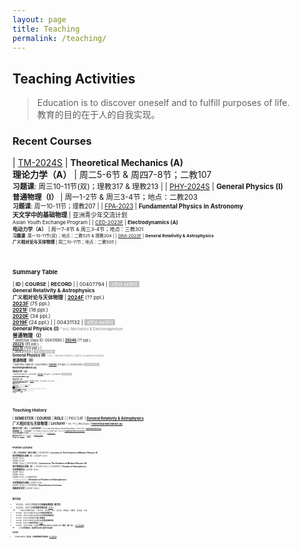 ```yaml
---
layout: page
title: Teaching
permalink: /teaching/
---
```


<style>
table {
  font-family: arial, sans-serif;
  border-collapse: collapse;
  width: 100%;
}

td, th {
  border: 1px solid #dddddd;
  text-align: left;
  padding: 8px;
}

tr:nth-child(odd) {
  background-color: #dddddd;
}
</style>

<!---------------------------------------------------------------->

<script type="text/x-mathjax-config">

  MathJax.Hub.Config({
    tex2jax: {
      inlineMath: [ ['$','$'] ],
      processEscapes: true
    }
  });
</script>

<!---------------------------------------------------------------->

<script type="text/javascript"
  src="https://cdn.mathjax.org/mathjax/latest/MathJax.js?config=TeX-AMS-MML_HTMLorMML">
  </script>

<!---------------------------------------------------------------->

## <b>Teaching Activities</b>

> Education is to discover oneself and to fulfill purposes of life. <br>
> 教育的目的在于人的自我实现。

<p></p>

### **Recent Courses**

| [TM-2024S](tm24) | **Theoretical Mechanics (A)**<br>**理论力学（A）** | 周二5-6节 & 周四7-8节；二教107<br><small>**习题课**: 周三10-11节(双)；理教317 & 理教213 |
| [PHY-2024S](phy24) | **General Physics (I)**<br>**普通物理（I）** | 周一1-2节 & 周三3-4节；地点：二教203<br><small>**习题课**: 周一10-11节；理教207 |
| [FPA-2023](https://pkutalent.learnworlds.com/course/astronomy) | **Fundamental Physics in Astronomy**<br>**天文学中的基础物理** | 亚洲青少年交流计划<br><small>Asian Youth Exchange Program |
| [CED-2023F](ced23) | **Electrodynamics (A)**<br>**电动力学（A）** | 周一7-8节 & 周三3-4节；地点：三教301<br><small>**习题课**: 周一10-11节(双)；地点：二教525 & 理教204 |
| [GRA-2023F](gr23) | **General Relativity & Astrophysics**<br>**广义相对论与天体物理** | 周二10-11节；地点：二教505 |

<!-- | [GRA-2024F](gr24) | **General Relativity & Astrophysics**<br>**广义相对论与天体物理** | 待定 | -->
<!-- | [GRA-2026F](gr26) | **General Relativity & Astrophysics**<br>**广义相对论与天体物理** | 待定 | -->
<!-- | [GRA-2027F](gr27) | **General Relativity & Astrophysics**<br>**广义相对论与天体物理** | 待定 | -->

<br>
<p></p>

### **Summary Table**

| **ID** | **COURSE** | **RECORD** |
| 00407794 | <span style="background-color:#C0C0C0"><small><font color="white">&nbsp; 2学分·34学时 &nbsp;</font></small></span><br>**General Relativity & Astrophysics**<br>**广义相对论与天体物理** | [**2024F**](gr24) (?? ppl.)<br>[**2023F**](gr23) (75 ppl.)<br>[**2021F**](gr21) (18 ppl.)<br>[**2020F**](gr20) (34 ppl.)<br>[**2019F**](gr19) (24 ppl.) | 
| 00431132 | <span style="background-color:#C0C0C0"><small><font color="white">&nbsp; 4学分·68学时 &nbsp;</font></small></span><br>**General Physics (I)** <font color="gray"><small><small> * incl. Mechanics & Electromagnetism</small></small></font><br>**普通物理（I）**<br><small><small> * exercise class ID: 00431680 | [**2024S**](phy24) (?? ppl.)<br>[**2022S**](phy22) (95 ppl.)<br>[**2021S**](phy21) (159 ppl.) |  
| 00431133 | <span style="background-color:#C0C0C0"><small><font color="white">&nbsp; 4学分·68学时 &nbsp;</font></small></span><br>**General Physics (II)** <font color="gray"><small><small> * incl. Thermal Physics, Optics, & Modern Physics</small></small></font><br>**普通物理（II）**<br><small><small> * exercise class ID: 00431680 | [**2020F**](phy20) (75 ppl.) | 
| 00432140 | <span style="background-color:#C0C0C0"><small><font color="white">&nbsp; 4学分·68学时 &nbsp;</font></small></span><br>**Electrodynamics (A)**<br>**电动力学（A）**<br><small><small> * exercise class ID: 00432160 | [**2023F**](ced23) (92 ppl.) | 
| 00432141 | <span style="background-color:#C0C0C0"><small><font color="white">&nbsp; 3学分·51学时 &nbsp;</font></small></span><br>**Electrodynamics (B)**<br>**电动力学（B）**<br><small><small> * exercise class ID: 00432160 | [**2022F**](ced22) (30 ppl.) | 
| 00432198 | <span style="background-color:#C0C0C0"><small><font color="white">&nbsp; 4学分·68学时 &nbsp;</font></small></span><br>**Theoretical Mechanics (A)**<br>**理论力学（A）**<br><small><small> * exercise class ID: 00432205 | [**2024S**](tm24) (?? ppl.)<br>[**2022F**](thmech22) (101 ppl.)<br>[**2021F**](thmech21) (105 ppl.)<br>[**2019F**](thmech19) (96 ppl.) | 
| 00432296 | <span style="background-color:#C0C0C0"><small><font color="white">&nbsp; 2学分·34学时 &nbsp;</font></small></span><br>**Astroparticle Physics**<br>**天体粒子物理** | [**2022S**](astroparticle22) (8 ppl.) | 
| AYEP'23 | <span style="background-color:#C0C0C0"><small><font color="white">&nbsp; 亚洲青少年交流计划·Asian Youth Exchange Program &nbsp;</font></small></span><br>**Fundamental Physics in Astronomy**<br>**天文学中的基础物理** | [**2023**](https://pkutalent.learnworlds.com/course/astronomy) |
| <small>课程建设中...</small> | <span style="background-color:#C0C0C0"><small><font color="white">&nbsp; 2学分·34学时 &nbsp;</font></small></span><br>**Centenary Physics**<br>**百年物理** | |

<br>
<p></p>

### **Teaching History**

| **SEMESTER** | **COURSE** | **ROLE** | 
| PKU'24F | [**General Relativity & Astrophysics**](gr24)<br>**广义相对论与天体物理** | **Lecturer** <small><small> * TA: ?? |
| PKU'24S | [**Theoretical Mechanics (A)**](tm24)<br>**理论力学（A）** | **Lecturer** <small><small> * TAs: Yacheng Kang & Fangcheng Wang |
| PKU'24S | [**General Physics (I)**](phy24)<br>**普通物理（I）** | **Lecturer** <small><small> * TAs: Peixiang Ji & Zexin Hu & Xinmiao Zhao |
| AYEP'23 | [**Fundamental Physics in Astronomy**](https://pkutalent.learnworlds.com/course/astronomy)<br>**天文学中的基础物理** | **Lecturer** <small><small> * Asian Youth Exchange Program |
| PKU'23F | [**Electrodynamics (A)**](ced23)<br>**电动力学（A）** | **Lecturer** <small><small> * TAs: Zexin Hu & Hanlin Song |
| PKU'23F | [**General Relativity & Astrophysics**](gr23)<br>**广义相对论与天体物理** | **Lecturer** <small><small> * TA: Peixiang Ji |
| PKU'22F | [**Electrodynamics (B)**](ced22)<br>**电动力学（B）** | **Lecturer** <small><small> * TA: Yong Gao |
| PKU'22F | [**Theoretical Mechanics (A)**](thmech22)<br>**理论力学（A）** | **Lecturer** <small><small> * TAs: Muxin Liu & Hanlin Song |
| PKU'22S | [**General Physics (I)**](phy22)<br>**普通物理（I）** | **Lecturer** <small><small> * TAs: Ping He & Zipu Fan |
| PKU'22S | [**Astroparticle Physics**](astroparticle22)<br>**天体粒子物理** | **co-Lecturer** <small><small><br><i>with</i> Profs. B.-Q. Ma, R.-X. Xu, B. Chen, Z. Li, J. Liu |
| PKU'21F | [**Theoretical Mechanics (A)**](thmech21)<br>**理论力学（A）** | **Lecturer** <small><small> * TAs: Hongbo Li & Hulin Li |
| PKU'21F | [**General Relativity & Astrophysics**](gr21)<br>**广义相对论与天体物理** | **Lecturer** <small><small> * TA: Zihang Wang |
| PKU'21S | [**General Physics (I)**](phy21)<br>**普通物理（I）** | **Lecturer** <small><small> * TAs: Yong Gao & Zhongfu Zhang |
| PKU'20F | [**General Physics (II)**](phy20)<br>**普通物理（II）** | **Lecturer** <small><small> * TAs: Chang Liu & Lei Geng |
| PKU'20F | [**General Relativity & Astrophysics**](gr20)<br>**广义相对论与天体物理** | **Lecturer** <small><small> * TA: Tai Zhou |
| PKU'19F | [**Theoretical Mechanics (A)**](thmech19)<br>**理论力学（A）** | **Lecturer** <small><small> * TAs: Chang Liu & Yong Gao |
| PKU'19F | [**General Relativity & Astrophysics**](gr19)<br>**广义相对论与天体物理** | **Lecturer** <small><small> * TA: Xionghui Cao |
| PKU'13F | [**Quantum Statistical Physics**](qsp2013)<br>**量子统计物理** | **TA** <small><small> * Lectured by Prof. Ryuichi Shindou |
| PKU'10F | **What is Science?**<br>**科学是什么** | **TA** <small><small> * Lectured by Profs. Yi Rao & Guosheng Wu |
| PKU'10S | **Probability Theory and Statistics**<br>**概率统计** | **TA** <small><small> * Lectured by Prof. Zhenxi Dong |
| PKU'09F | **Linear Algebra**<br>**线性代数** | **TA** <small><small> * Lectured by Prof. Maoying Tian <br> ** <b> Excellent Teaching Assistant</b> Award |

<br>
<p></p>

### **Frontier Lectures**

| **ID** | **COURSE** | **RECORD** |
| 00430151 | **Lectures on The Frontiers of Modern Physics (Ⅰ)**<br>**现代物理前沿讲座（I）** | 2023F (2 hr)<br>2021F (2 hr)<br>2020F (2 hr)<br>2018F (2 hr) | 
| 00432224 | **Lectures on The Frontiers of Modern Physics (ⅠI)**<br>**现代物理前沿讲座（II）** | 2023S (2 hr) | 
| 00431547 | **Frontier of Astrophysics**<br>**天体物理前沿** | 2023F (2 hr)<br>2021F (1 hr)<br>2019F (2 hr)<br>2019S (2 hr) | 
| 00920012<br><font color="gray"><small><small> * Tsinghua University</small></small></font> | **Seminars on Frontiers of Astrophysics**<br>**天体物理前沿讲座** | 2021F (2 hr)<br>2020F (2 hr) |
| 01035390 | **Boya Science Lectures**<br>**博雅理学讲堂** | 2022F (2 hr) | 

<br>

<p></p>

#### 教学奖励

- 2023年，北京大学物理学院**钟盛标物理奖-教学奖**
- 2023年，北京大学**优秀教学团队奖** [[公告](https://portal.pku.edu.cn/portal2017/#/schoolNoticeDetail/424853)]
  - <small>**电动力学教学团队：**朱守华、刘克新、刘川、彭良友、宋慧超、刘雄军、邵立晶、刘佳
- 2023年，北京大学本科毕业论文**优秀指导教师奖**
- 2022年，北京大学本科生科研训练**优秀指导教师奖**
- 2021年，北京大学物理学院**育人奉献奖**
- 2021年，北京大学本科生科研训练**优秀指导教师奖**
- 2021年，北京大学**教学优秀奖** [[公告](https://portal.pku.edu.cn/portal2017/#/schoolNoticeDetail/393840)]
- 2020年，北京大学第二十届青年教师教学基本功比赛理工类**一等奖（第一名）** [[北大新闻网](https://news.pku.edu.cn/xwzh/0f1e21b1407d4b8c8e96903a5adcddd4.htm)]
  - <small>并获得**优秀教案奖**、**最佳教学演示奖**和**最受学生欢迎奖**

####  相关报道

- 青年教师谈教学之“**邵立晶：打造攀登物理世界的阶梯**” [[北大教务部](https://mp.weixin.qq.com/s/c2FjHwyffPuv93Eu6cMNEw)]

